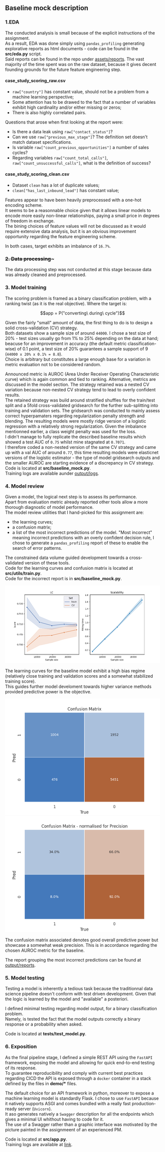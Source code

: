 ## Baseline mock description


### 1.EDA 
The conducted analysis is small because of the explicit instructions of the assignment.  
As a result, EDA was done simply using `pandas_profiling` generating explorative reports as html documents - code can be found in the **src/eda.py** script.  
Said reports can be found in the repo under [assets/reports](assets/output/reports).
The vast majority of the time spent was on the raw dataset, because it gives decent founding grounds for the future feature engineering step.


#### **case_study_scoring_raw.csv**

- `raw["country"]` has constant value, should not be a problem from a machine learning perspective;
- Some attention has to be drawed to the fact that a number of variables exhibit high cardinality and/or either missing or zeros;
- There is also highly correlated pairs.

Questions that arose when first looking at the report were:
- Is there a data leak using `raw["contact_status"]`?
- Can we use `raw["previous_max_stage"]`? The definition set doesn't match dataset specifications.
- Is variable `raw["count_previous_opportunities"]` a number of sales cycles?
- Regarding variables `raw["count_total_calls"]`, `raw["count_unsuccessful_calls"]`, what is the definition of success?


#### **case_study_scoring_clean.csv**

- Dataset `clean` has a lot of duplicate values;
- `clean["has_last_inbound_lead"]` has constant value;

Features appear to have been heavily preprocessed with a one-hot encoding scheme.  
It seems to be a reasonnable choice given that it allows linear models to encode more easily non-linear relationships, paying a small price in degrees of freedom in exchange.  
The bining choices of feature values will not be discussed as it would require extensive data analysis, but it is an obvious improvement opportunity regarding the feature engineering scheme.
  

In both cases, target exhibits an imbalance of `16.7%`.
  
  
### ~~2. Data processing~~~

The data processing step was not conducted at this stage because data was already cleaned and preprocessed.


### 3. Model training

The scoring problem is framed as a binary classification problem, with a ranking twist (as it is the real objective). Where the target is: 
  
$$app = P("converting\ during\ cycle")$$  
  
Given the fairly "small" amount of data, the first thing to do is to design a solid cross-validation (CV) strategy.  
Both datasets show a sample size of around `44000`. I chose a test size of 20% - test sizes usually go from 1% to 25% depending on the data at hand; beacuse for an improvement in accuracy (the default metric classification-wise) of 0.1 point, a test size of 20% guarantees a sample support of 9 (`44000 x 20% x 0.1% = 8.8`).  
Choice is arbitrary but constitutes a large enough base for a variation in metric evaluation not to be considered random.  
     
Announced metric is AUROC (Area Under Receiver Operating Characteristic curve) which is again common and tied to ranking. Alternative, metrics are discussed in the model section.
The strategy retained was a nested CV variation because non-nested CV strategy tend to lead to overly confident results.  
The retained strategy was build around stratified shuffles for the train/test split and a 5fold cross-validated gridsearch for the further sub-splitting into training and validation sets.
The gridsearch was conducted to mainly assess correct hyperpamaters regarding regularization penalty strength and blending. The resulting models were mostly ridge version of a logistic regression with a relatively strong regularization. Given the imbalance mentionned earlier, a class weight penalty was used for the loss.    
I didn't manage to fully replicate the described baseline results which showed a test AUC of `0.75` whilst mine stagnated at `0.7071`.  
I therefore coded a non-nested version of the same CV strategy and came up with a val AUC of around `0.77`, this time resulting models were elasticnet versions of the logistic estimator - the type of model gridsearch outputs and the smaller AUROC are starting evidence of a discrepancy in CV strategy.  
Code is located at **src/baseline_mock.py**.  
Training logs are available aunder [output/logs](assets/output/logs).



### 4. Model review

Given a model, the logical next step is to assess its performance.  
Apart from evaluation metric already reported other tools allow a more thorough diagnostic of model performance.  
The model review utilities that I hand-picked for this assignment are:  
  
- the learning curves;
- a confusion matrix;
- a list of the most incorrect predictions of the model.
   "Most incorrect" meaning incorrect predictions with an overly confident decision rule, I chose to generate a `pandas_profiling` report of these to enable the search of error patterns.

The constrained data volume guided development towards a cross-validated version of these tools.  
Code for the learning curves and confusion matrix is located at **src/utils/train.py**.  
Code for the incorrect report is in **src/baseline_mock.py**.  
  
![lc ><](assets/output/figs/LC_baseline_mock.png "LC")  
  
The learning curves for the baseline model exhibit a high bias regime (relatively close training and validation scores and a somewhat stabilized training score).  
This guides further model develoment towards higher variance methods provided predictive power is the objective.
  
![cm <](assets/output/figs/CM_baseline_mock.png "CM") ![cmp >](assets/output/figs/CMprec_baseline_mock.png "CM prec")

The confusion matrix associated denotes good overall predictive power but showcase a somewhat weak precision. This is in accordance regarding the chosen AUROC metric for the baseline.  

The report grouping the most incorrect predictions can be found at [output/reports](assets/output/reports).
  

### 5. Model testing 

Testing a model is inherently a tedious task because the traditionnal data science pipeline doesn't conform with test driven development. Given that the logic is learned by the model and "available" a posteriori.  

I defined minimal testing regarding model output, for a binary classification problem.  
Namely, is tested the fact that the model outputs correctly a binary response or a probability when asked.  
  
Code is located at **tests/test_model.py**.  

  

### 6. Exposition

As the final pipeline stage, I defined a simple REST API using the `FastAPI` framework, exposing the model and allowing for quick end-to-end testing of its response.  
To guarantee reproducibility and comply with current best practices regarding CICD the API is exposed through a `docker` container in a stack defined by the files in **demo/\*** files.  
  
The default choice for an API framework in python, moreover to expose a machine learning model is standardly Flask. I chose to use `FastAPI` because it natively supports ASGI and comes bundled with a really fast production-ready server (`Uvicorn`).  
It aso generates natively a `Swagger` description for all the endpoints which gives a minimal UI whithout having to code for it.  
The use of a Swagger rather than a graphic  interface was motivated by the picture painted in the assignmeent of an experienced PM.  
    
Code is located at **src/app.py**.  
Training logs are available at [link](todo).

